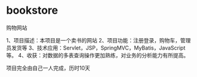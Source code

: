 # bookstore
购物网站

1、项目描述：本项目是一个卖书的网站
2、项目功能：注册登录，购物车，管理员发货等
3、技术应用：Servlet，JSP，SpringMVC，MyBatis，JavaScript等。
4、收获：对数据的多表查询操作更加熟练，对业务的分析能力有所提高。


项目完全由自己一人完成，历时10天

